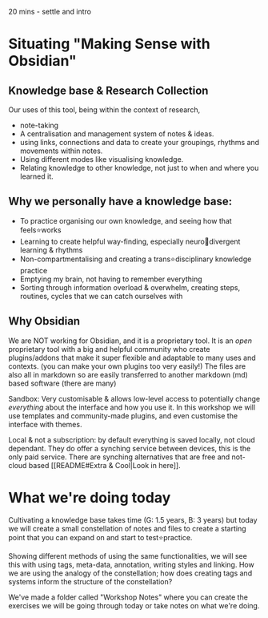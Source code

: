 20 mins - settle and intro
# Situating "Making Sense with Obsidian"
## Knowledge base & Research Collection
Our uses of this tool, being within the context of research, 
- note-taking
- A centralisation and management system of notes & ideas.
- using links, connections and data to create your groupings, rhythms and movements within notes. 
- Using different modes like visualising knowledge. 
- Relating knowledge to other knowledge, not just to when and where you learned it.

## Why we personally have a knowledge base:
- To practice organising our own knowledge, and seeing how that feels⭐works
- Learning to create helpful way-finding, especially neuro🍮divergent learning & rhythms 
- Non-compartmentalising and creating a trans⭐disciplinary knowledge practice
- Emptying my brain, not having to remember everything
- Sorting through information overload & overwhelm, creating steps, routines, cycles that we can catch ourselves with

## Why Obsidian
We are NOT working for Obsidian, and it is a proprietary tool. It is an _open_ proprietary tool with a big and helpful community who create plugins/addons that make it super flexible and adaptable to many uses and contexts. (you can make your own plugins too very easily!) The files are also all in markdown so are easily transferred to another markdown (md) based software (there are many)

Sandbox: Very customisable & allows low-level access to potentially change _everything_ about the interface and how you use it. In this workshop we will use templates and community-made plugins, and even customise the interface with themes.

Local & not a subscription: by default everything is saved locally, not cloud dependant. They do offer a synching service between devices, this is the only paid service. There are synching alternatives that are free and not-cloud based [[README#Extra & Cool|Look in here]].

# What we're doing today

Cultivating a knowledge base takes time (G: 1.5 years, B: 3 years) but today we will create a small constellation of notes and files to create a starting point that you can expand on and start to test⭐practice.

Showing different methods of using the same functionalities, we will see this with using tags, meta-data, annotation, writing styles and linking. How we are using the analogy of the constellation; how does creating tags and systems inform the structure of the constellation? 

We've made a folder called "Workshop Notes" where you can create the exercises we will be going through today or take notes on what we're doing.




